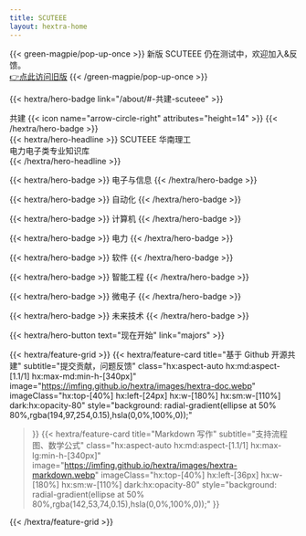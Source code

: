 ```yaml
---
title: SCUTEEE
layout: hextra-home
---
```


{{< green-magpie/pop-up-once >}}
新版 SCUTEEE 仍在测试中，欢迎加入&反馈。<br>
[👉点此访问旧版](https://scuteee.github.io)
{{< /green-magpie/pop-up-once >}}

{{< hextra/hero-badge link="/about/#-共建-scuteee" >}}
  <div class="hx:w-2 hx:h-2 hx:rounded-full hx:bg-primary-400" ></div>
  <span>共建</span>
  {{< icon name="arrow-circle-right" attributes="height=14" >}}
{{< /hextra/hero-badge >}}

<div class="hx:mt-6 hx:mb-6">
{{< hextra/hero-headline >}}
  SCUTEEE 华南理工
  <br>
  电力电子类专业知识库
</div>

<div class="hx:mb-6 hx:flex hx:gap-2 hx:flex-wrap">
{{< /hextra/hero-headline >}}

{{< hextra/hero-badge >}} 电子与信息 {{< /hextra/hero-badge >}}

{{< hextra/hero-badge >}} 自动化 {{< /hextra/hero-badge >}}

{{< hextra/hero-badge >}} 计算机 {{< /hextra/hero-badge >}}

{{< hextra/hero-badge >}} 电力 {{< /hextra/hero-badge >}}

{{< hextra/hero-badge >}} 软件 {{< /hextra/hero-badge >}}

{{< hextra/hero-badge >}} 智能工程 {{< /hextra/hero-badge >}}

{{< hextra/hero-badge >}} 微电子 {{< /hextra/hero-badge >}}

{{< hextra/hero-badge >}} 未来技术 {{< /hextra/hero-badge >}}

</div>

<div class="hx:mb-6">
{{< hextra/hero-button text="现在开始" link="majors" >}}
</div>

<div class="hx:mt-6"></div>

{{< hextra/feature-grid >}}
  {{< hextra/feature-card
    title="基于 Github 开源共建"
    subtitle="提交贡献，问题反馈"
    class="hx:aspect-auto hx:md:aspect-[1.1/1] hx:max-md:min-h-[340px]"
    image="https://imfing.github.io/hextra/images/hextra-doc.webp"
    imageClass="hx:top-[40%] hx:left-[24px] hx:w-[180%] hx:sm:w-[110%] dark:hx:opacity-80"
    style="background: radial-gradient(ellipse at 50% 80%,rgba(194,97,254,0.15),hsla(0,0%,100%,0));"
  >}}
  {{< hextra/feature-card
    title="Markdown 写作"
    subtitle="支持流程图、数学公式"
    class="hx:aspect-auto hx:md:aspect-[1.1/1] hx:max-lg:min-h-[340px]"
    image="https://imfing.github.io/hextra/images/hextra-markdown.webp"
    imageClass="hx:top-[40%] hx:left-[36px] hx:w-[180%] hx:sm:w-[110%] dark:hx:opacity-80"
    style="background: radial-gradient(ellipse at 50% 80%,rgba(142,53,74,0.15),hsla(0,0%,100%,0));"
  >}}
  <!-- {{< hextra/feature-card
    title="全文搜索"
    subtitle="内置 FlexSearch 全文搜索，无需额外设置。"
    class="hx:aspect-auto md:hx:aspect-[1.1/1] max-md:hx:min-h-[340px]"
    image="https://imfing.github.io/hextra/images/hextra-search.webp"
    imageClass="hx:top-[40%] hx:left-[36px] hx:w-[110%] sm:hx:w-[110%] dark:hx:opacity-80"
    style="background: radial-gradient(ellipse at 50% 80%,rgba(221,210,59,0.15),hsla(0,0%,100%,0));"
  >}} -->
{{< /hextra/feature-grid >}}
